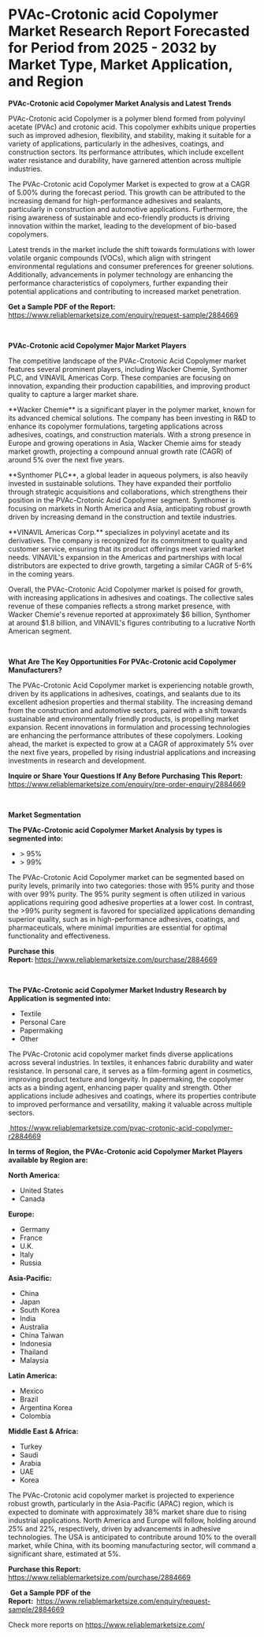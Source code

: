 <p><h1>PVAc-Crotonic acid Copolymer Market Research Report Forecasted for Period from 2025 -  2032 by Market Type, Market Application, and Region</h1></p><p><strong>PVAc-Crotonic acid Copolymer Market Analysis and Latest Trends</strong></p>
<p><p>PVAc-Crotonic acid Copolymer is a polymer blend formed from polyvinyl acetate (PVAc) and crotonic acid. This copolymer exhibits unique properties such as improved adhesion, flexibility, and stability, making it suitable for a variety of applications, particularly in the adhesives, coatings, and construction sectors. Its performance attributes, which include excellent water resistance and durability, have garnered attention across multiple industries.</p><p>The PVAc-Crotonic acid Copolymer Market is expected to grow at a CAGR of 5.00% during the forecast period. This growth can be attributed to the increasing demand for high-performance adhesives and sealants, particularly in construction and automotive applications. Furthermore, the rising awareness of sustainable and eco-friendly products is driving innovation within the market, leading to the development of bio-based copolymers.</p><p>Latest trends in the market include the shift towards formulations with lower volatile organic compounds (VOCs), which align with stringent environmental regulations and consumer preferences for greener solutions. Additionally, advancements in polymer technology are enhancing the performance characteristics of copolymers, further expanding their potential applications and contributing to increased market penetration.</p></p>
<p><strong>Get a Sample PDF of the Report:&nbsp;</strong> <a href="https://www.reliablemarketsize.com/enquiry/request-sample/2884669?utm_campaign=2640&utm_medium=2&utm_source=Github&utm_content=ia&utm_term=13032025&utm_id=pvac-crotonic-acid-copolymer">https://www.reliablemarketsize.com/enquiry/request-sample/2884669</a></p>
<p>&nbsp;</p>
<p><strong>PVAc-Crotonic acid Copolymer Major Market Players</strong></p>
<p><p>The competitive landscape of the PVAc-Crotonic Acid Copolymer market features several prominent players, including Wacker Chemie, Synthomer PLC, and VINAVIL Americas Corp. These companies are focusing on innovation, expanding their production capabilities, and improving product quality to capture a larger market share.</p><p>**Wacker Chemie** is a significant player in the polymer market, known for its advanced chemical solutions. The company has been investing in R&D to enhance its copolymer formulations, targeting applications across adhesives, coatings, and construction materials. With a strong presence in Europe and growing operations in Asia, Wacker Chemie aims for steady market growth, projecting a compound annual growth rate (CAGR) of around 5% over the next five years.</p><p>**Synthomer PLC**, a global leader in aqueous polymers, is also heavily invested in sustainable solutions. They have expanded their portfolio through strategic acquisitions and collaborations, which strengthens their position in the PVAc-Crotonic Acid Copolymer segment. Synthomer is focusing on markets in North America and Asia, anticipating robust growth driven by increasing demand in the construction and textile industries.</p><p>**VINAVIL Americas Corp.** specializes in polyvinyl acetate and its derivatives. The company is recognized for its commitment to quality and customer service, ensuring that its product offerings meet varied market needs. VINAVIL's expansion in the Americas and partnerships with local distributors are expected to drive growth, targeting a similar CAGR of 5-6% in the coming years.</p><p>Overall, the PVAc-Crotonic Acid Copolymer market is poised for growth, with increasing applications in adhesives and coatings. The collective sales revenue of these companies reflects a strong market presence, with Wacker Chemie's revenue reported at approximately $6 billion, Synthomer at around $1.8 billion, and VINAVIL's figures contributing to a lucrative North American segment.</p></p>
<p>&nbsp;</p>
<p><strong>What Are The Key Opportunities For PVAc-Crotonic acid Copolymer Manufacturers?</strong></p>
<p><p>The PVAc-Crotonic Acid Copolymer market is experiencing notable growth, driven by its applications in adhesives, coatings, and sealants due to its excellent adhesion properties and thermal stability. The increasing demand from the construction and automotive sectors, paired with a shift towards sustainable and environmentally friendly products, is propelling market expansion. Recent innovations in formulation and processing technologies are enhancing the performance attributes of these copolymers. Looking ahead, the market is expected to grow at a CAGR of approximately 5% over the next five years, propelled by rising industrial applications and increasing investments in research and development.</p></p>
<p><strong>Inquire or Share Your Questions If Any Before Purchasing This Report:</strong> <a href="https://www.reliablemarketsize.com/enquiry/pre-order-enquiry/2884669?utm_campaign=2640&utm_medium=2&utm_source=Github&utm_content=ia&utm_term=13032025&utm_id=pvac-crotonic-acid-copolymer">https://www.reliablemarketsize.com/enquiry/pre-order-enquiry/2884669</a></p>
<p>&nbsp;</p>
<p><strong>Market Segmentation</strong></p>
<p><strong>The PVAc-Crotonic acid Copolymer Market Analysis by types is segmented into:</strong></p>
<p><ul><li>> 95%</li><li>> 99%</li></ul></p>
<p><p>The PVAc-Crotonic Acid Copolymer market can be segmented based on purity levels, primarily into two categories: those with 95% purity and those with over 99% purity. The 95% purity segment is often utilized in various applications requiring good adhesive properties at a lower cost. In contrast, the >99% purity segment is favored for specialized applications demanding superior quality, such as in high-performance adhesives, coatings, and pharmaceuticals, where minimal impurities are essential for optimal functionality and effectiveness.</p></p>
<p><strong>Purchase this Report:&nbsp;</strong><a href="https://www.reliablemarketsize.com/purchase/2884669?utm_campaign=2640&utm_medium=2&utm_source=Github&utm_content=ia&utm_term=13032025&utm_id=pvac-crotonic-acid-copolymer">https://www.reliablemarketsize.com/purchase/2884669</a></p>
<p>&nbsp;</p>
<p><strong>The PVAc-Crotonic acid Copolymer Market Industry Research by Application is segmented into:</strong></p>
<p><ul><li>Textile</li><li>Personal Care</li><li>Papermaking</li><li>Other</li></ul></p>
<p><p>The PVAc-Crotonic acid copolymer market finds diverse applications across several industries. In textiles, it enhances fabric durability and water resistance. In personal care, it serves as a film-forming agent in cosmetics, improving product texture and longevity. In papermaking, the copolymer acts as a binding agent, enhancing paper quality and strength. Other applications include adhesives and coatings, where its properties contribute to improved performance and versatility, making it valuable across multiple sectors.</p></p>
<p><a href="https://www.reliablemarketsize.com/pvac-crotonic-acid-copolymer-r2884669?utm_campaign=2640&utm_medium=2&utm_source=Github&utm_content=ia&utm_term=13032025&utm_id=pvac-crotonic-acid-copolymer">&nbsp;https://www.reliablemarketsize.com/pvac-crotonic-acid-copolymer-r2884669</a></p>
<p><strong>In terms of Region, the PVAc-Crotonic acid Copolymer Market Players available by Region are:</strong></p>
<p>
    <p> <strong> North America: </strong>
        <ul>
            <li>United States</li>
            <li>Canada</li>
        </ul>
        </p> 
    <p> <strong> Europe: </strong>
        <ul>
            <li>Germany</li>
            <li>France</li>
            <li>U.K.</li>
            <li>Italy</li>
            <li>Russia</li>
        </ul>
        </p> 
    <p> <strong> Asia-Pacific: </strong>
        <ul>
            <li>China</li>
            <li>Japan</li>
            <li>South Korea</li>
            <li>India</li>
            <li>Australia</li>
            <li>China Taiwan</li>
            <li>Indonesia</li>
            <li>Thailand</li>
            <li>Malaysia</li>
        </ul>
        </p> 
    <p> <strong> Latin America: </strong>
        <ul>
            <li>Mexico</li>
            <li>Brazil</li>
            <li>Argentina Korea</li>
            <li>Colombia</li>
        </ul>
        </p> 
    <p> <strong> Middle East & Africa: </strong>
        <ul>
            <li>Turkey</li>
            <li>Saudi</li>
            <li>Arabia</li>
            <li>UAE</li>
            <li>Korea</li>
        </ul>
    </p>
    </p>
<p><p>The PVAc-Crotonic acid copolymer market is projected to experience robust growth, particularly in the Asia-Pacific (APAC) region, which is expected to dominate with approximately 38% market share due to rising industrial applications. North America and Europe will follow, holding around 25% and 22%, respectively, driven by advancements in adhesive technologies. The USA is anticipated to contribute around 10% to the overall market, while China, with its booming manufacturing sector, will command a significant share, estimated at 5%.</p></p>
<p><strong>Purchase this Report: </strong><a href="https://www.reliablemarketsize.com/purchase/2884669?utm_campaign=2640&utm_medium=2&utm_source=Github&utm_content=ia&utm_term=13032025&utm_id=pvac-crotonic-acid-copolymer">https://www.reliablemarketsize.com/purchase/2884669</a></p>
<p>&nbsp;<strong>Get a Sample PDF of the Report:&nbsp;&nbsp;</strong><a href="https://www.reliablemarketsize.com/enquiry/request-sample/2884669?utm_campaign=2640&utm_medium=2&utm_source=Github&utm_content=ia&utm_term=13032025&utm_id=pvac-crotonic-acid-copolymer">https://www.reliablemarketsize.com/enquiry/request-sample/2884669</a></p>
<p><strong></strong></p>
<p>Check more reports on <a href="https://www.reliablemarketsize.com/?utm_campaign=2640&utm_medium=2&utm_source=Github&utm_content=ia&utm_term=13032025&utm_id=pvac-crotonic-acid-copolymer">https://www.reliablemarketsize.com/</a></p>
